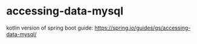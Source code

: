# accessing-data-mysql
kotlin version of spring boot guide: https://spring.io/guides/gs/accessing-data-mysql/
